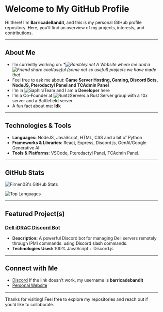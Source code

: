 # Welcome to My GitHub Profile

Hi there! I'm **BarricadeBandit**, and this is my personal GitHub profile repository. Here, you'll find an overview of my projects, interests, and contributions.

---

## About Me
- I’m currently working on: **![Rambley.net](https://www.Rambley.net) A Website where me and a ![Friend](https://github.com/senkoz) share cool/useful (some not so useful) projects we have made that*
- Feel free to ask me about: **Game Server Hosting, Gaming, Discord Bots, NodeJS, Pterodactyl Panel and TCAdmin Panel**
- I'm in ![SaphiraTeam](https://github.com/SaphiraTeam) and I am a **Developer** here
- I'm a Co-Founder at ![RuntzServers](https://runtzservers.com) a Rust Server group with a 10x server and a Battlefield server.
- A fun fact about me: **Idk**

---

## Technologies & Tools
- **Languages:** NodeJS, JavaScript, HTML, CSS and a bit of Python
- **Frameworks & Libraries:** React, Express, Discord.js, GenAI/Google Generative AI
- **Tools & Platforms:** VSCode, Pterodactyl Panel, TCAdmin Panel.

---

## GitHub Stats
![Firnen08's GitHub Stats](https://github-readme-stats.vercel.app/api?username=Firnen08&show_icons=true&theme=radical)

![Top Languages](https://github-readme-stats.vercel.app/api/top-langs/?username=Firnen08&layout=compact&theme=radical)

---

## Featured Project(s)
### [Dell iDRAC Discord Bot](https://github.com/SaphiraTeam/iDRAC-Bot)
- **Description:** A powerful Discord bot for managing Dell servers remotely through IPMI commands. using Discord slash commands.
- **Technologies Used:** 100% JavaScript + Discord.js

---

## Connect with Me
- [Discord](https://discord.com/users/902002903080898631) If the link doesn't work, my username is **barricadebandit**
- [Personal Website](https://barricade.dev)

---

Thanks for visiting! Feel free to explore my repositories and reach out if you'd like to collaborate.